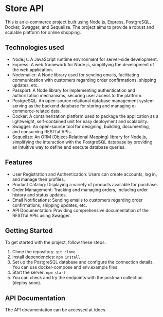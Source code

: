 # Store API

This is an e-commerce project built using Node.js, Express, PostgreSQL, Docker, Swagger, and Sequelize. The project aims to provide a robust and scalable platform for online shopping.

## Technologies used

- Node.js: A JavaScript runtime environment for server-side development.
- Express: A web framework for Node.js, simplifying the development of the web application.
- Nodemailer: A Node library used for sending emails, facilitating communication with customers regarding order confirmations, shipping updates, etc.
- Passport: A Node library for implementing authentication and authorization mechanisms, securing user access to the platform.
- PostgreSQL: An open-source relational database management system serving as the backend database for storing and managing e-commerce-related data.
- Docker: A containerization platform used to package the application as a lightweight, self-contained unit for easy deployment and scalability.
- Swagger: An open-source tool for designing, building, documenting, and consuming RESTful APIs.
- Sequelize: An ORM (Object-Relational Mapping) library for Node.js, simplifying the interaction with the PostgreSQL database by providing an intuitive way to define and execute database queries.

## Features
- User Registration and Authentication: Users can create accounts, log in, and manage their profiles.
- Product Catalog: Displaying a variety of products available for purchase.
- Order Management: Tracking and managing orders, including order history and status updates.
- Email Notifications: Sending emails to customers regarding order confirmations, shipping updates, etc.
- API Documentation: Providing comprehensive documentation of the RESTful APIs using Swagger.

## Getting Started

To get started with the project, follow these steps:

1. Clone the repository: `git clone `
2. Install dependencies: `npm install`
3. Set up the PostgreSQL database and configure the connection details. You can use docker-compose and env.example files
4. Start the server: `npm start`
5. You can check and try the endpoints with the postman collection (deploy soon).

## API Documentation
The API documentation can be accessed at /docs.
